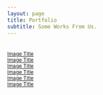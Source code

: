 ```yaml
---
layout: page
title: Portfolio
subtitle: Some Works From Us. 
---
```


<html lang="en" >

<head>
<link href="//netdna.bootstrapcdn.com/bootstrap/3.0.3/css/bootstrap.min.css" rel="stylesheet" id="bootstrap-css">
<script src="//netdna.bootstrapcdn.com/bootstrap/3.0.3/js/bootstrap.min.js"></script>
<script src="//code.jquery.com/jquery-1.11.1.min.js"></script>
<!------ Include the above in your HEAD tag ---------->

  <meta charset="UTF-8">
  <title>Bayveri's Timeline</title>	
</head>  

<style type="text/css" media="screen">

.gallery
{
    display: inline-block;
    margin-top: 20px;
}

 </style>


<!--####
### How to add in your boostrap project
1) Add jQuery "<script src="//ajax.googleapis.com/ajax/libs/jquery/1.11.1/jquery.min.js"></script>"
2) Download fancybox (https://github.com/fancyapps/fancyBox)
3) Or use CDN (http://cdnjs.com/libraries/fancybox)
####--!>

<!-- References: https://github.com/fancyapps/fancyBox -->
<link rel="stylesheet" href="//cdnjs.cloudflare.com/ajax/libs/fancybox/2.1.5/jquery.fancybox.min.css" media="screen">
<script src="//cdnjs.cloudflare.com/ajax/libs/fancybox/2.1.5/jquery.fancybox.min.js"></script>

<div class="container">
	<div class="row">
		<div class='list-group gallery'>
            <div class='col-sm-4 col-xs-6 col-md-3 col-lg-3'>
                <a class="thumbnail fancybox" rel="ligthbox" href="http://placehold.it/300x320.png">
                    <img class="img-responsive" alt="" src="http://placehold.it/320x320" />
                    <div class='text-right'>
                        <small class='text-muted'>Image Title</small>
                    </div> <!-- text-right / end -->
                </a>
            </div> <!-- col-6 / end -->
            <div class='col-sm-4 col-xs-6 col-md-3 col-lg-3'>
                <a class="thumbnail fancybox" rel="ligthbox" href="http://placehold.it/300x320.png">
                    <img class="img-responsive" alt="" src="http://placehold.it/320x320" />
                    <div class='text-right'>
                        <small class='text-muted'>Image Title</small>
                    </div> <!-- text-right / end -->
                </a>
            </div> <!-- col-6 / end -->
            <div class='col-sm-4 col-xs-6 col-md-3 col-lg-3'>
                <a class="thumbnail fancybox" rel="ligthbox" href="http://placehold.it/300x320.png">
                    <img class="img-responsive" alt="" src="http://placehold.it/320x320" />
                    <div class='text-right'>
                        <small class='text-muted'>Image Title</small>
                    </div> <!-- text-right / end -->
                </a>
            </div> <!-- col-6 / end -->
            <div class='col-sm-4 col-xs-6 col-md-3 col-lg-3'>
                <a class="thumbnail fancybox" rel="ligthbox" href="http://placehold.it/300x320.png">
                    <img class="img-responsive" alt="" src="http://placehold.it/320x320" />
                    <div class='text-right'>
                        <small class='text-muted'>Image Title</small>
                    </div> <!-- text-right / end -->
                </a>
            </div> <!-- col-6 / end -->
            <div class='col-sm-4 col-xs-6 col-md-3 col-lg-3'>
                <a class="thumbnail fancybox" rel="ligthbox" href="http://placehold.it/300x320.png">
                    <img class="img-responsive" alt="" src="http://placehold.it/320x320" />
                    <div class='text-right'>
                        <small class='text-muted'>Image Title</small>
                    </div> <!-- text-right / end -->
                </a>
            </div> <!-- col-6 / end -->
            <div class='col-sm-4 col-xs-6 col-md-3 col-lg-3'>
                <a class="thumbnail fancybox" rel="ligthbox" href="http://placehold.it/300x320.png">
                    <img class="img-responsive" alt="" src="http://placehold.it/320x320" />
                    <div class='text-right'>
                        <small class='text-muted'>Image Title</small>
                    </div> <!-- text-right / end -->
                </a>
            </div> <!-- col-6 / end -->
        </div> <!-- list-group / end -->
	</div> <!-- row / end -->
</div> <!-- container / end -->

<script type="text/javascript">
$(document).ready(function(){
    //FANCYBOX
    //https://github.com/fancyapps/fancyBox
    $(".fancybox").fancybox({
        openEffect: "none",
        closeEffect: "none"
    });
});
</script>
	
</html>
